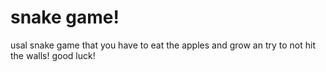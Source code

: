 # snake game!
usal snake game that you have to eat the apples and grow an try to not hit the walls!
good luck!
